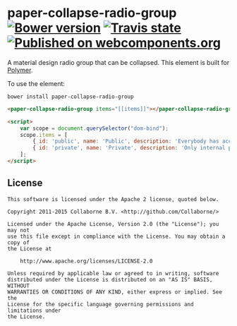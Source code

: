 paper-collapse-radio-group [![Bower version](https://badge.fury.io/bo/paper-collapse-radio-group.svg)](http://badge.fury.io/bo/paper-collapse-radio-group) [![Travis state](https://travis-ci.org/Collaborne/paper-collapse-radio-group.svg?branch=master)](https://travis-ci.org/Collaborne/paper-collapse-radio-group) [![Published on webcomponents.org](https://img.shields.io/badge/webcomponents.org-published-blue.svg)](https://www.webcomponents.org/Collaborne/paper-collapse-radio-group)
=========

A material design radio group that can be collapsed. This element is built for [Polymer](https://www.polymer-project.org).

To use the element:

`bower install paper-collapse-radio-group`

<!--
```
<custom-element-demo>
  <dom-bind>
    <template>
        <link rel="import" href="paper-collapse-radio-group.html">
        <next-code-block></next-code-block>
    </template>
  </dom-bind>
</custom-element-demo>
```
-->
```html
<paper-collapse-radio-group items="[[items]]"></paper-collapse-radio-group>

<script>
    var scope = document.querySelector("dom-bind");
    scope.items = [
        { id: 'public', name: 'Public', description: 'Everybody has access' },
        { id: 'private', name: 'Private', description: 'Only internal people have access' }
    ];
</script>
```


## License

    This software is licensed under the Apache 2 license, quoted below.

    Copyright 2011-2015 Collaborne B.V. <http://github.com/Collaborne/>

    Licensed under the Apache License, Version 2.0 (the "License"); you may not
    use this file except in compliance with the License. You may obtain a copy of
    the License at

        http://www.apache.org/licenses/LICENSE-2.0

    Unless required by applicable law or agreed to in writing, software
    distributed under the License is distributed on an "AS IS" BASIS, WITHOUT
    WARRANTIES OR CONDITIONS OF ANY KIND, either express or implied. See the
    License for the specific language governing permissions and limitations under
    the License.
